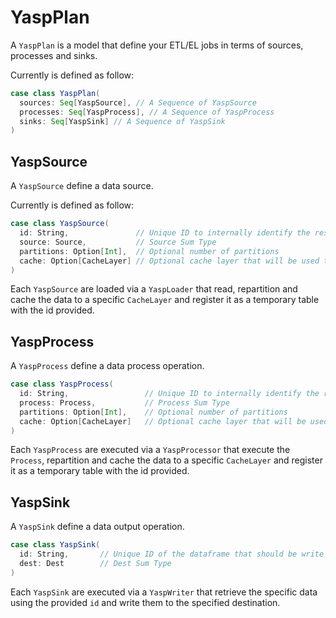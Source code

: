 # YaspPlan

A `YaspPlan` is a model that define your ETL/EL jobs in terms of sources, processes and sinks.

Currently is defined as follow: 
```scala
case class YaspPlan(
  sources: Seq[YaspSource], // A Sequence of YaspSource
  processes: Seq[YaspProcess], // A Sequence of YaspProcess
  sinks: Seq[YaspSink] // A Sequence of YaspSink
)
```

## YaspSource
A `YaspSource` define a data source. 

Currently is defined as follow: 
```scala
case class YaspSource(
  id: String,               // Unique ID to internally identify the resulting dataframe
  source: Source,           // Source Sum Type
  partitions: Option[Int],  // Optional number of partitions 
  cache: Option[CacheLayer] // Optional cache layer that will be used to cache resulting dataframe  
)
```

Each `YaspSource` are loaded via a `YaspLoader` that read, repartition and cache the data to a specific `CacheLayer` and register it as a temporary table with the id provided.

## YaspProcess 

A `YaspProcess` define a data process operation.

```scala
case class YaspProcess(
  id: String,                 // Unique ID to internally identify the resulting dataframe
  process: Process,           // Process Sum Type
  partitions: Option[Int],    // Optional number of partitions
  cache: Option[CacheLayer]   // Optional cache layer that will be used to cache resulting dataframe
)
```

Each `YaspProcess` are executed via a `YaspProcessor` that execute the `Process`, repartition and cache the data to a specific `CacheLayer` and register it as a temporary table with the
id provided.

## YaspSink

A `YaspSink` define a data output operation. 

```scala
case class YaspSink(
  id: String,       // Unique ID of the dataframe that should be write out.
  dest: Dest        // Dest Sum Type
)
```

Each `YaspSink` are executed via a `YaspWriter` that retrieve the specific data using the provided `id` and write them to the specified destination.
